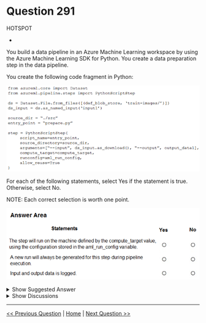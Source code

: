 # Question 291

HOTSPOT

-

You build a data pipeline in an Azure Machine Learning workspace by using the Azure Machine Learning SDK for Python. You create a data preparation step in the data pipeline.

You create the following code fragment in Python:

![Question Image](../images/q291_q_image407.png)

For each of the following statements, select Yes if the statement is true. Otherwise, select No.

NOTE: Each correct selection is worth one point.

![Question Image](../images/q291_q_image408.png)

<details>
  <summary>Show Suggested Answer</summary>

<img src="../images/q291_ans_0_image409.png" alt="Answer Image"><br>

</details>

<details>
  <summary>Show Discussions</summary>

<blockquote><p><strong>sap_dg</strong> <code>(Mon 27 Mar 2023 16:36)</code> - <em>Upvotes: 7</em></p><p>1. Yes
2. No
3. Yes - the input and output data are passed as arguments and are therefore logged by default in Azure Machine Learning.</p></blockquote>
<blockquote><p><strong>AzureGeek79</strong> <code>(Wed 09 Oct 2024 01:33)</code> - <em>Upvotes: 1</em></p><p>1. Yes
2. No
3. No</p></blockquote>
<blockquote><p><strong>deyoz</strong> <code>(Sat 03 Feb 2024 22:13)</code> - <em>Upvotes: 1</em></p><p>Yes
not sure
No.
this one is not because we need the object (PipelineData) to store the output of steps. No PipelineData object is defined, hence no. correct me if i am wrong.</p></blockquote>
<blockquote><p><strong>deyoz</strong> <code>(Sat 02 Mar 2024 20:58)</code> - <em>Upvotes: 1</em></p><p>yes,
no,
yes</p></blockquote>
<blockquote><p><strong>esimsek</strong> <code>(Mon 27 Mar 2023 08:12)</code> - <em>Upvotes: 4</em></p><p>I think 
Yes = configurations are correct.
No = Since allow_reuse is set.
No = There is nothing about log.</p></blockquote>
<blockquote><p><strong>Tommo565</strong> <code>(Fri 24 Mar 2023 12:33)</code> - <em>Upvotes: 2</em></p><p>I think YYY</p></blockquote>

</details>

---

[<< Previous Question](question_290.md) | [Home](/index.md) | [Next Question >>](question_292.md)
